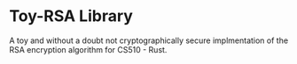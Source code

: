 # Toy-RSA Library

A toy and without a doubt not cryptographically secure implmentation of the RSA encryption algorithm for CS510 - Rust.
